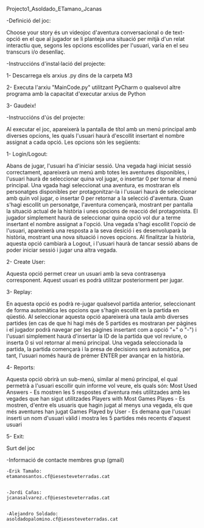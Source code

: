 Projecto1_Asoldado_ETamano_Jcanas


-Definició del joc:


Choose your story és un videojoc d'aventura conversacional o de text-opció en el que al jugador se li planteja una situació per mitjà d'un relat interactiu que, segons les opcions escollides per l'usuari, varía en el seu transcurs i/o desenllaç.


-Instruccións d'instal·lació del projecte:


1- Descarrega els arxius .py dins de la carpeta M3


2- Executa l'arxiu "MainCode.py" utilitzant PyCharm o qualsevol altre programa amb la capacitat d'executar arxius de Python


3- Gaudeix!




-Instruccións d'ús del projecte:


Al executar el joc, apareixerà la pantalla de títol amb un menú principal amb diverses opcions, les quals l'usuari haurà d'escollit insertant el nombre assignat a cada opció. Les opcions són les següents:



1- Login/Logout:


Abans de jugar, l'usuari ha d'iniciar sessió. Una vegada hagi iniciat sessió correctament, apareixerà un menú amb totes les aventures disponibles, i l'usuari haurà de seleccionar quina vol jugar, o insertar 0 per tornar al menú principal. Una vgada hagi seleccionat una aventura, es mostraran els personatges disponibles per protagonitzar-la i l'usuari haurà de seleccionar amb quin vol jugar, o insertar 0 per retornar a la selecció d'aventura. Quan s'hagi escollit un personatge, l'aventura començarà, mostrant per pantalla la situació actual de la història i unes opcions de reacció del protagonista. El jugador simplement haurà de seleccionar quina opció vol dur a terme insertant el nombre assignat a l'opció. Una vegada s'hagi escollit l'opció de l'usuari, apareixerà una resposta a la seva desició i es desenvoluparà la història, mostrant una nova situació i noves opcions.
Al finalitzar la història, aquesta opció cambiarà a Logout, i l'usuari haurà de tancar sessió abans de poder iniciar sessió i jugar una altra vegada.



2- Create User:


Aquesta opció permet crear un usuari amb la seva contrasenya corresponent. 
Aquest usuari es podrà utilitzar posteriorment per jugar.



3- Replay:


En aquesta opció es podrà re-jugar qualsevol partida anterior, seleccionant de forma automàtica les opcions que s'hagin escollit en la partida en qüestió.
Al seleccionar aquesta opció apareixerà una taula amb diverses partides (en cas de que hi hagi més de 5 partides es mostraran per pàgines i el jugador podrà navegar per les pàgines insertant com a opció "+" o "-") i l'usuari simplement haurà d'insertar la ID de la partida que vol reviure, o inserta 0 si vol retornar al menú principal.
Una vegada seleccionada la partida, la partida començarà i la presa de decisions serà automàtica, per tant, l'usuari només haurà de prémer ENTER per avançar en la història.



4- Reports:


Aquesta opció obrirà un sub-menú, similar al menú principal, el qual permetrà a l'usuari escollir quin informe vol veure, els quals són:
Most Used Answers - Es mostren les 5 respostes d'aventura més utilitzades amb les vegades que han sigut utilitzades
Players with Most Games Playes - Es mostren, d'entre els usuaris que hagin jugat al menys una vegada, els que més aventures han jugat
Games Played by User - Es demana que l'usuari inserti un nom d'usuari vàlid i mostra les 5 partides més recents d'aquest usuari



5- Exit:


Surt del joc




-Informació de contacte membres grup (gmail)


    -Erik Tamaño: 
    etamanosantos.cf@iesesteveterradas.cat


    -Jordi Cañas: 
    jcanasalvarez.cf@iesesteveterradas.cat
  
  
    -Alejandro Soldado: 
    asoldadopalomino.cf@iesesteveterradas.cat


